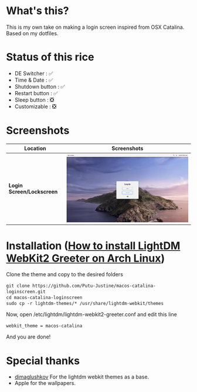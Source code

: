 # What's this?
This is my own take on making a login screen inspired from OSX Catalina. Based on my dotfiles.
# Status of this rice
- DE Switcher : ✅
- Time & Date : ✅
- Shutdown button : ✅
- Restart button : ✅
- Sleep button : ❎
- Customizable : ❎

# Screenshots
| Location | Screenshots |
| --- | --- |
| **Login Screen/Lockscreen** | ![lightdm](https://github.com/Putu-Justine/macos-catalina-loginscreen/blob/master/.github-assets/screenshots/loginscreen.png) |

# Installation ([How to install LightDM WebKit2 Greeter on Arch Linux](https://wiki.archlinux.org/title/LightDM#Greeter))
Clone the theme and copy to the desired folders
```
git clone https://github.com/Putu-Justine/macos-catalina-loginscreen.git
cd macos-catalina-loginscreen
sudo cp -r lightdm-themes/* /usr/share/lightdm-webkit/themes
```
Now, open /etc/lightdm/lightdm-webkit2-greeter.conf and edit this line
```
webkit_theme = macos-catalina
```
And you are done!
# Special thanks
- [dimaglushkov](https://github.com/dimaglushkov) For the lightdm webkit themes as a base.
- Apple for the wallpapers.